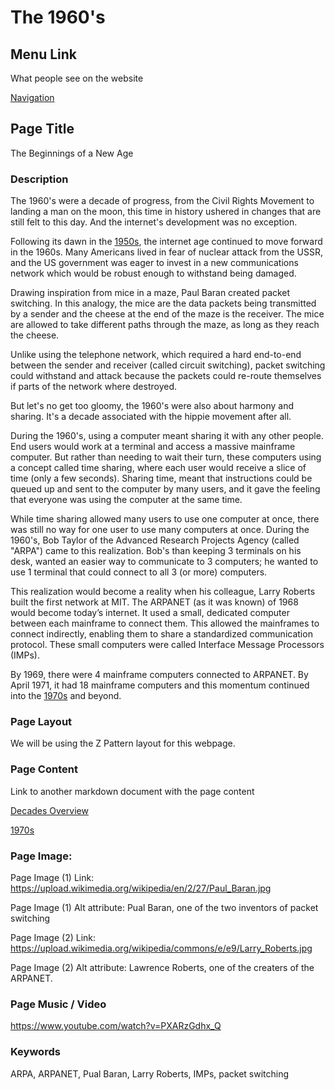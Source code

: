 # The 1960's

## Menu Link
What people see on the website

[Navigation](/content/sections/navbar.md)


## Page Title
The Beginnings of a New Age


### Description
The 1960's were a decade of progress, from the Civil Rights Movement to landing
a man on the moon, this time in history ushered in changes that are still felt to
this day. And the internet's development was no exception.

Following its dawn in the [1950s](/content/decades/1950s.md), the internet age
continued to move forward in the 1960s. Many Americans lived in fear of nuclear
attack from the USSR, and the US government was eager to invest in a new
communications network which would be robust enough to withstand being damaged.

Drawing inspiration from mice in a maze, Paul Baran created packet switching.
In this analogy, the mice are the data packets being transmitted by a sender and
the cheese at the end of the maze is the receiver. The mice are allowed to take
different paths through the maze, as long as they reach the cheese.

Unlike using the telephone network, which required a hard end-to-end between the
sender and receiver (called circuit switching), packet switching could withstand
and attack because the packets could re-route themselves if parts of the network
where destroyed.

But let's no get too gloomy, the 1960's were also about harmony and sharing. It's
a decade associated with the hippie movement after all.

During the 1960's, using a computer meant sharing it with any other people. End
users would work at a terminal and access a massive mainframe computer. But rather
than needing to wait their turn, these computers using a concept called time sharing,
where each user would receive a slice of time (only a few seconds). Sharing time,
meant that instructions could be queued up and sent to the computer by many users,
and it gave the feeling that everyone was using the computer at the same time.

While time sharing allowed many users to use one computer at once, there was still
no way for one user to use many computers at once. During the 1960's, Bob Taylor of the
Advanced Research Projects Agency (called "ARPA") came to this realization.
Bob's than keeping 3 terminals on his desk, wanted an easier way to communicate to
3 computers; he wanted to use 1 terminal that could connect to all 3 (or more) computers.

This realization would become a reality when his colleague, Larry Roberts built
the first network at MIT. The ARPANET (as it was known) of 1968 would become
today’s internet. It used a small, dedicated computer between each mainframe to
connect them. This allowed the mainframes to connect indirectly, enabling them to
share a standardized communication protocol. These small computers were called
Interface Message Processors (IMPs).

By 1969, there were 4 mainframe computers connected to ARPANET.
By April 1971, it had 18 mainframe computers and this momentum continued into the
[1970s](/content/decades/1970s.md) and beyond.



### Page Layout
We will be using the Z Pattern layout for this webpage.


### Page Content
Link to another markdown document with the page content

[Decades Overview](/content/decades)

[1970s](/content/decades/1970s.md)


### Page Image:

Page Image (1) Link:
https://upload.wikimedia.org/wikipedia/en/2/27/Paul_Baran.jpg

Page Image (1) Alt attribute:
Pual Baran, one of the two inventors of packet switching


Page Image (2) Link:
https://upload.wikimedia.org/wikipedia/commons/e/e9/Larry_Roberts.jpg

Page Image (2) Alt attribute:
Lawrence Roberts, one of the creaters of the ARPANET.


### Page Music / Video

https://www.youtube.com/watch?v=PXARzGdhx_Q


### Keywords
ARPA, ARPANET, Pual Baran, Larry Roberts, IMPs, packet switching